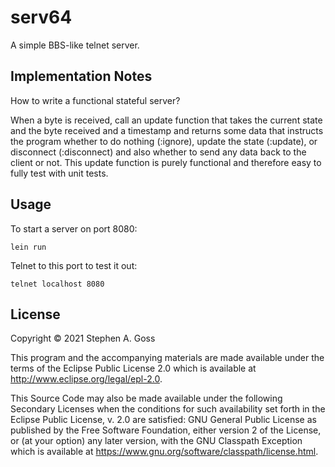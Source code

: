 # serv64

A simple BBS-like telnet server.

## Implementation Notes

How to write a functional stateful server?

When a byte is received, call an update function that takes
the current state and the byte received and a timestamp and
returns some data that instructs the program
whether to do nothing (:ignore), update the state (:update),
or disconnect (:disconnect) and also whether to send any
data back to the client or not. This update function is purely
functional and therefore easy to fully test with unit tests.

## Usage

To start a server on port 8080:

    lein run
    
Telnet to this port to test it out:

    telnet localhost 8080

## License

Copyright © 2021 Stephen A. Goss

This program and the accompanying materials are made available under the
terms of the Eclipse Public License 2.0 which is available at
http://www.eclipse.org/legal/epl-2.0.

This Source Code may also be made available under the following Secondary
Licenses when the conditions for such availability set forth in the Eclipse
Public License, v. 2.0 are satisfied: GNU General Public License as published by
the Free Software Foundation, either version 2 of the License, or (at your
option) any later version, with the GNU Classpath Exception which is available
at https://www.gnu.org/software/classpath/license.html.
